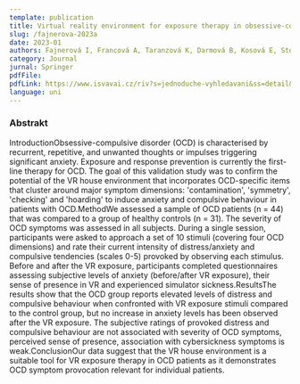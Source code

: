 ```yaml
---
template: publication
title: Virtual reality environment for exposure therapy in obsessive-compulsive disorder - a validation study
slug: /fajnerova-2023a
date: 2023-01
authors: Fajnerová I, Francová A, Taranzová K, Darmová B, Kosová E, Stopková P
category: Journal
jurnal: Springer
pdfFile: 
pdfLink: https://www.isvavai.cz/riv?s=jednoduche-vyhledavani&ss=detail&n=0&h=RIV%2F00023752%3A_____%2F23%3A43921111%21RIV24-TA0-00023752
language: uni
---
```


### Abstrakt

IntroductionObsessive-compulsive disorder (OCD) is characterised by recurrent, repetitive, and unwanted thoughts or impulses triggering significant anxiety. Exposure and response prevention is currently the first-line therapy for OCD. The goal of this validation study was to confirm the potential of the VR house environment that incorporates OCD-specific items that cluster around major symptom dimensions: 'contamination', 'symmetry', 'checking' and 'hoarding' to induce anxiety and compulsive behaviour in patients with OCD.MethodWe assessed a sample of OCD patients (n = 44) that was compared to a group of healthy controls (n = 31). The severity of OCD symptoms was assessed in all subjects. During a single session, participants were asked to approach a set of 10 stimuli (covering four OCD dimensions) and rate their current intensity of distress/anxiety and compulsive tendencies (scales 0-5) provoked by observing each stimulus. Before and after the VR exposure, participants completed questionnaires assessing subjective levels of anxiety (before/after VR exposure), their sense of presence in VR and experienced simulator sickness.ResultsThe results show that the OCD group reports elevated levels of distress and compulsive behaviour when confronted with VR exposure stimuli compared to the control group, but no increase in anxiety levels has been observed after the VR exposure. The subjective ratings of provoked distress and compulsive behaviour are not associated with severity of OCD symptoms, perceived sense of presence, association with cybersickness symptoms is weak.ConclusionOur data suggest that the VR house environment is a suitable tool for VR exposure therapy in OCD patients as it demonstrates OCD symptom provocation relevant for individual patients.